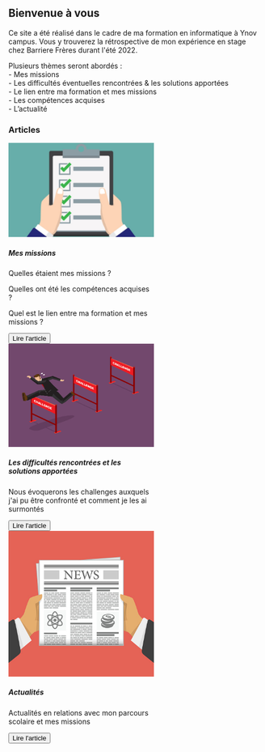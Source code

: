 ## Bienvenue à vous

Ce site a été réalisé dans le cadre de ma formation en informatique à Ynov campus.
Vous y trouverez la rétrospective de mon expérience en stage chez Barriere Frères durant l'été 2022.

Plusieurs thèmes seront abordés :  
    - Mes missions  
    - Les difficultés éventuelles rencontrées & les solutions apportées    
	- Le lien entre ma formation et mes missions  
	- Les compétences acquises  
	- L’actualité  

### Articles

<div class="row">
    <div class="col-sm-6">
        <div class="card" style="width: 18rem;">
            <img class="card-img-top" src="picture/missions.jpg" alt="Card image cap">
            <div class="card-body">
                <h5 class="card-title">Mes missions</h5>
                <p class="card-text">Quelles étaient mes missions ?</p>
                <p class="card-text">Quelles ont été les compétences acquises ? </p>
                <p class="card-text">Quel est le lien entre ma formation et mes missions ? </p>
                <button onclick="location.href = 'https://clementadm.github.io/internship-report/missions';" class="btn btn-dark">Lire l'article</button>
            </div>
        </div>
    </div>
    <div class="col-sm-6">
        <div class="card" style="width: 18rem;">
            <img class="card-img-top" src="picture/obstacles.png" alt="Card image cap">
            <div class="card-body">
                <h5 class="card-title">Les difficultés rencontrées et les solutions apportées</h5>
                <p class="card-text">Nous évoquerons les challenges auxquels j'ai pu être confronté et comment je les ai surmontés </p>
                <button onclick="location.href = 'https://clementadm.github.io/internship-report/challenge';" class="btn btn-dark">Lire l'article</button>
            </div>
        </div>
    </div>
</div>

<div class="row">
    <div class="col-sm-6">
        <div class="card" style="width: 18rem;">
            <img class="card-img-top" src="picture/news.jpg" alt="Card image cap">
            <div class="card-body">
                <h5 class="card-title">Actualités</h5>
                <p class="card-text">Actualités en relations avec mon parcours scolaire et mes missions</p>
                <button onclick="location.href = 'https://clementadm.github.io/internship-report/actu';" class="btn btn-dark">Lire l'article</button>
            </div>
        </div>
    </div>
</div>
